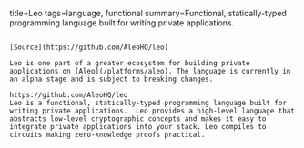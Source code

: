title=Leo
tags=language, functional
summary=Functional, statically-typed programming language built for writing private applications.
~~~~~~

[Source](https://github.com/AleoHQ/leo)

Leo is one part of a greater ecosystem for building private applications on [Aleo](/platforms/aleo). The language is currently in an alpha stage and is subject to breaking changes.

https://github.com/AleoHQ/leo
Leo is a functional, statically-typed programming language built for writing private applications.  Leo provides a high-level language that abstracts low-level cryptographic concepts and makes it easy to integrate private applications into your stack. Leo compiles to circuits making zero-knowledge proofs practical.
